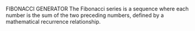 FIBONACCI GENERATOR
The Fibonacci series is a sequence where each number is
the sum of the two preceding numbers, defined by a
mathematical recurrence relationship.
